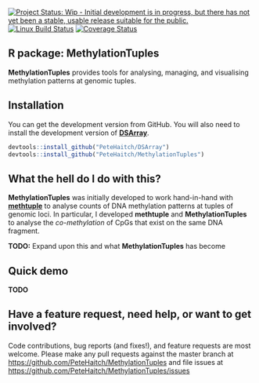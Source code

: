 
<!-- README.md is generated from README.Rmd. Please edit that file -->
[![Project Status: Wip - Initial development is in progress, but there has not yet been a stable, usable release suitable for the public.](http://www.repostatus.org/badges/0.1.0/wip.svg)](http://www.repostatus.org/#wip) <!-- TODO: Use master branch once DSArray-refactor is merged with master --> [![Linux Build Status](https://travis-ci.org/PeteHaitch/MethylationTuples.svg?branch=DSArray-refactor)](https://travis-ci.org/PeteHaitch/MethylationTuples) [![Coverage Status](https://img.shields.io/codecov/c/github/PeteHaitch/MethylationTuples/DSArray-refactor.svg)](https://codecov.io/github/PeteHaitch/MethylationTuples?branch=DSArray-refactor)

<!-- TODO: Uncomment once in Bioc
[![Bioconductor downloads](http://bioconductor.org/shields/downloads/MethylationTuples.svg)](http://bioconductor.org/packages/stats/bioc/MethylationTuples.html) -->
<!-- TODO: Uncomment once obtained DOI
[![DOI](https://zenodo.org/badge/22085/PeteHaitch/MethylationTuples.svg)](https://zenodo.org/badge/latestdoi/22085/PeteHaitch/MethylationTuples) -->
<!-- TODO: Uncomment once in Bioc
[![Bioconductor devel build status](http://bioconductor.org/shields/build/devel/bioc/MethylationTuples.svg)](http://bioconductor.org/checkResults/devel/bioc-LATEST/MethylationTuples/) -->
R package: MethylationTuples
----------------------------

**MethylationTuples** provides tools for analysing, managing, and visualising methylation patterns at genomic tuples.

Installation
------------

You can get the development version from GitHub. You will also need to install the development version of [**DSArray**](www.github.com/PeteHaitch/DSArray).

``` r
devtools::install_github("PeteHaitch/DSArray")
devtools::install_github("PeteHaitch/MethylationTuples")
```

What the hell do I do with this?
--------------------------------

**MethylationTuples** was initially developed to work hand-in-hand with [**methtuple**](www.github.com/PeteHaitch/methtuple) to analyse counts of DNA methylation patterns at tuples of genomic loci. In particular, I developed **methtuple** and **MethylationTuples** to analyse the *co-methylation* of CpGs that exist on the same DNA fragment.

**TODO:** Expand upon this and what **MethylationTuples** has become

Quick demo
----------

**TODO**

Have a feature request, need help, or want to get involved?
-----------------------------------------------------------

Code contributions, bug reports (and fixes!), and feature requests are most welcome. Please make any pull requests against the master branch at <https://github.com/PeteHaitch/MethylationTuples> and file issues at <https://github.com/PeteHaitch/MethylationTuples/issues>
